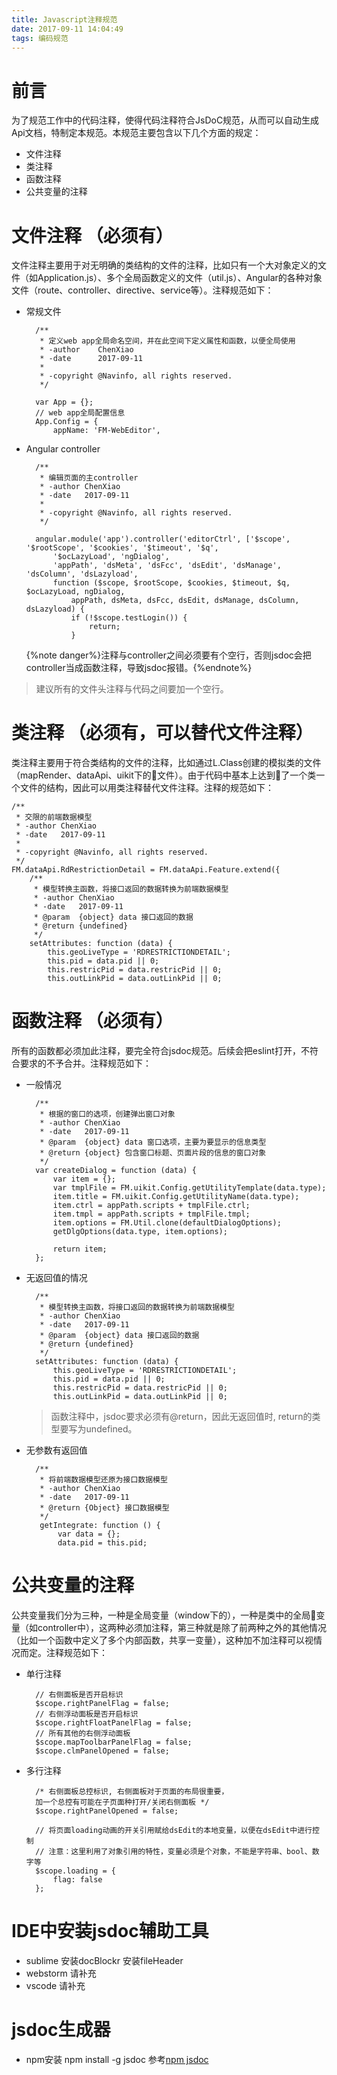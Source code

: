 ```yaml
---
title: Javascript注释规范
date: 2017-09-11 14:04:49
tags: 编码规范
---
```

# 前言
为了规范工作中的代码注释，使得代码注释符合JsDoC规范，从而可以自动生成Api文档，特制定本规范。本规范主要包含以下几个方面的规定：
+ 文件注释
+ 类注释
+ 函数注释
+ 公共变量的注释

# 文件注释 （必须有）
文件注释主要用于对无明确的类结构的文件的注释，比如只有一个大对象定义的文件（如Application.js）、多个全局函数定义的文件（util.js）、Angular的各种对象文件（route、controller、directive、service等）。注释规范如下：

+ 常规文件

        /**
         * 定义web app全局命名空间，并在此空间下定义属性和函数，以便全局使用
         * -author    ChenXiao
         * -date      2017-09-11
         *
         * -copyright @Navinfo, all rights reserved.
         */

        var App = {};
        // web app全局配置信息
        App.Config = {
            appName: 'FM-WebEditor',

+ Angular controller

        /**
         * 编辑页面的主controller
         * -author ChenXiao
         * -date   2017-09-11
         *
         * -copyright @Navinfo, all rights reserved.
         */

        angular.module('app').controller('editorCtrl', ['$scope', '$rootScope', '$cookies', '$timeout', '$q',
            '$ocLazyLoad', 'ngDialog',
            'appPath', 'dsMeta', 'dsFcc', 'dsEdit', 'dsManage', 'dsColumn', 'dsLazyload',
            function ($scope, $rootScope, $cookies, $timeout, $q, $ocLazyLoad, ngDialog,
                appPath, dsMeta, dsFcc, dsEdit, dsManage, dsColumn, dsLazyload) {
                if (!$scope.testLogin()) {
                    return;
                }

    {%note danger%}注释与controller之间必须要有个空行，否则jsdoc会把controller当成函数注释，导致jsdoc报错。{%endnote%}

> 建议所有的文件头注释与代码之间要加一个空行。

# 类注释 （必须有，可以替代文件注释）
类注释主要用于符合类结构的文件的注释，比如通过L.Class创建的模拟类的文件（mapRender、dataApi、uikit下的文件）。由于代码中基本上达到了一个类一个文件的结构，因此可以用类注释替代文件注释。注释的规范如下：

    /**
     * 交限的前端数据模型
     * -author ChenXiao
     * -date   2017-09-11
     *
     * -copyright @Navinfo, all rights reserved.
     */
    FM.dataApi.RdRestrictionDetail = FM.dataApi.Feature.extend({
        /**
         * 模型转换主函数，将接口返回的数据转换为前端数据模型
         * -author ChenXiao
         * -date   2017-09-11
         * @param  {object} data 接口返回的数据
         * @return {undefined}
         */
        setAttributes: function (data) {
            this.geoLiveType = 'RDRESTRICTIONDETAIL';
            this.pid = data.pid || 0;
            this.restricPid = data.restricPid || 0;
            this.outLinkPid = data.outLinkPid || 0;
# 函数注释 （必须有）
所有的函数都必须加此注释，要完全符合jsdoc规范。后续会把eslint打开，不符合要求的不予合并。注释规范如下：
+ 一般情况

        /**
         * 根据的窗口的选项，创建弹出窗口对象
         * -author ChenXiao
         * -date   2017-09-11
         * @param  {object} data 窗口选项，主要为要显示的信息类型
         * @return {object} 包含窗口标题、页面片段的信息的窗口对象
         */
        var createDialog = function (data) {
            var item = {};
            var tmplFile = FM.uikit.Config.getUtilityTemplate(data.type);
            item.title = FM.uikit.Config.getUtilityName(data.type);
            item.ctrl = appPath.scripts + tmplFile.ctrl;
            item.tmpl = appPath.scripts + tmplFile.tmpl;
            item.options = FM.Util.clone(defaultDialogOptions);
            getDlgOptions(data.type, item.options);

            return item;
        };

+ 无返回值的情况

        /**
         * 模型转换主函数，将接口返回的数据转换为前端数据模型
         * -author ChenXiao
         * -date   2017-09-11
         * @param  {object} data 接口返回的数据
         * @return {undefined}
         */
        setAttributes: function (data) {
            this.geoLiveType = 'RDRESTRICTIONDETAIL';
            this.pid = data.pid || 0;
            this.restricPid = data.restricPid || 0;
            this.outLinkPid = data.outLinkPid || 0;
    
    > 函数注释中，jsdoc要求必须有@return，因此无返回值时, return的类型要写为undefined。

+ 无参数有返回值

        /**
         * 将前端数据模型还原为接口数据模型
         * -author ChenXiao
         * -date   2017-09-11
         * @return {Object} 接口数据模型
         */
         getIntegrate: function () {
             var data = {};
             data.pid = this.pid;
# 公共变量的注释
公共变量我们分为三种，一种是全局变量（window下的），一种是类中的全局变量（如controller中），这两种必须加注释，第三种就是除了前两种之外的其他情况（比如一个函数中定义了多个内部函数，共享一变量），这种加不加注释可以视情况而定。注释规范如下：
+ 单行注释

        // 右侧面板是否开启标识
        $scope.rightPanelFlag = false;
        // 右侧浮动面板是否开启标识
        $scope.rightFloatPanelFlag = false;
        // 所有其他的右侧浮动面板
        $scope.mapToolbarPanelFlag = false;
        $scope.clmPanelOpened = false;

+ 多行注释

        /* 右侧面板总控标识, 右侧面板对于页面的布局很重要，
        加一个总控有可能在子页面种打开/关闭右侧面板 */
        $scope.rightPanelOpened = false;

        // 将页面loading动画的开关引用赋给dsEdit的本地变量，以便在dsEdit中进行控制
        // 注意：这里利用了对象引用的特性，变量必须是个对象，不能是字符串、bool、数字等
        $scope.loading = {
            flag: false
        };

# IDE中安装jsdoc辅助工具
+ sublime
安装docBlockr
安装fileHeader
+ webstorm
请补充
+ vscode
请补充

# jsdoc生成器
+ npm安装
        npm install -g jsdoc
参考[npm jsdoc](https://www.npmjs.com/package/jsdoc)